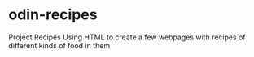 # odin-recipes
Project Recipes 
Using HTML to create a few webpages with recipes of different kinds of food in them